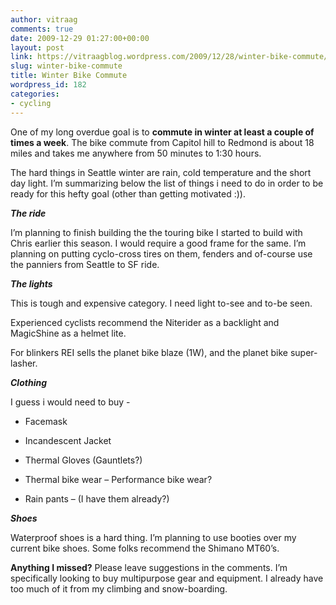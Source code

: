 ```yaml
---
author: vitraag
comments: true
date: 2009-12-29 01:27:00+00:00
layout: post
link: https://vitraagblog.wordpress.com/2009/12/28/winter-bike-commute/
slug: winter-bike-commute
title: Winter Bike Commute
wordpress_id: 182
categories:
- cycling
---
```


One of my long overdue goal is to **commute in winter at least a couple of times a week**. The bike commute from Capitol hill to Redmond is about 18 miles and takes me anywhere from 50 minutes to 1:30 hours.

 

The hard things in Seattle winter are rain, cold temperature and the short day light. I’m summarizing below the list of things i need to do in order to be ready for this hefty goal (other than getting motivated :)).

 

**_The ride_**

 

I’m planning to finish building the the touring bike I started to build with Chris earlier this season. I would require a good frame for the same. I’m planning on putting cyclo-cross tires on them, fenders and of-course use the panniers from Seattle to SF ride.

 

**_The lights_**

 

This is tough and expensive category. I need light to-see and to-be seen. 

 

Experienced cyclists recommend the Niterider as a backlight and MagicShine as a helmet lite.

 

For blinkers REI sells the planet bike blaze (1W), and the planet bike super-lasher.

 

**_Clothing_**

 

I guess i would need to buy -

 

  
  * Facemask
   
  * Incandescent Jacket
   
  * Thermal Gloves (Gauntlets?)
   
  * Thermal bike wear – Performance bike wear?
   
  * Rain pants – (I have them already?)
 

**_Shoes_**

 

Waterproof shoes is a hard thing. I’m planning to use booties over my current bike shoes. Some folks recommend the Shimano MT60’s.

 

**Anything I missed?** Please leave suggestions in the comments. I’m specifically looking to buy multipurpose gear and equipment. I already have too much of it from my climbing and snow-boarding.
